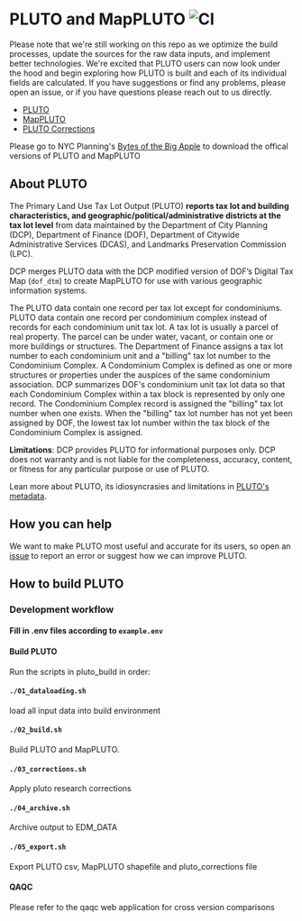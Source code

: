 # PLUTO and MapPLUTO ![CI](https://github.com/NYCPlanning/db-pluto/workflows/CI/badge.svg)

Please note that we're still working on this repo as we optimize the build processes, update the sources for the raw data inputs, and implement better technologies.  We're excited that PLUTO users can now look under the hood and begin exploring how PLUTO is built and each of its individual fields are calculated. If you have suggestions or find any problems, please open an issue, or if you have questions please reach out to us directly.

+ [PLUTO](https://edm-publishing.nyc3.digitaloceanspaces.com/db-pluto/latest/output/pluto/pluto.zip)
+ [MapPLUTO](https://edm-publishing.nyc3.digitaloceanspaces.com/db-pluto/latest/output/mappluto/mappluto.zip)
+ [PLUTO Corrections](https://edm-publishing.nyc3.digitaloceanspaces.com/db-pluto/latest/output/pluto_corrections.zip)

Please go to NYC Planning's [Bytes of the Big Apple](https://www1.nyc.gov/site/planning/data-maps/open-data.page) to download the offical versions of PLUTO and MapPLUTO
## __About PLUTO__

The Primary Land Use Tax Lot Output (PLUTO) **reports tax lot and building characteristics, and geographic/political/administrative districts at the tax lot level** from data maintained by the Department of City Planning (DCP), Department of Finance (DOF), Department of Citywide Administrative Services (DCAS), and Landmarks Preservation Commission (LPC).

DCP merges PLUTO data with the DCP modified version of DOF’s Digital Tax Map (`dof_dtm`) to create MapPLUTO for use with various geographic information systems.

The PLUTO data contain one record per tax lot except for condominiums.  PLUTO data contain one record per condominium complex instead of records for each condominium unit tax lot.  A tax lot is usually a parcel of real property.  The parcel can be under water, vacant, or contain one or more buildings or structures.  The Department of Finance assigns a tax lot number to each condominium unit and a "billing" tax lot number to the Condominium Complex. A Condominium Complex is defined as one or more structures or properties under the auspices of the same condominium association.  DCP summarizes DOF's condominium unit tax lot data so that each Condominium Complex within a tax block is represented by only one record.  The Condominium Complex record is assigned the "billing" tax lot number when one exists.  When the "billing" tax lot number has not yet been assigned by DOF, the lowest tax lot number within the tax block of the Condominium Complex is assigned.

**Limitations**:
DCP provides PLUTO for informational purposes only. DCP does not warranty and is not liable for the completeness, accuracy, content, or fitness for any particular purpose or use of PLUTO.

Lean more about PLUTO, its idiosyncrasies and limitations in [PLUTO's metadata](https://www1.nyc.gov/assets/planning/download/pdf/data-maps/open-data/plutolayout.pdf?r=19v1).

## __How you can help__

We want to make PLUTO most useful and accurate for its users, so open an [issue](https://github.com/NYCPlanning/db-pluto/issues) to report an error or suggest how we can improve PLUTO.

## __How to build PLUTO__

### Development workflow

#### Fill in .env files according to `example.env`

#### Build PLUTO

Run the scripts in pluto_build in order:

#### `./01_dataloading.sh`
load all input data into build environment

#### `./02_build.sh`
Build PLUTO and MapPLUTO.

#### `./03_corrections.sh`
Apply pluto research corrections

#### `./04_archive.sh`
Archive output to EDM_DATA

#### `./05_export.sh`
Export PLUTO csv, MapPLUTO shapefile and pluto_corrections file

#### QAQC
Please refer to the qaqc web application for cross version comparisons
